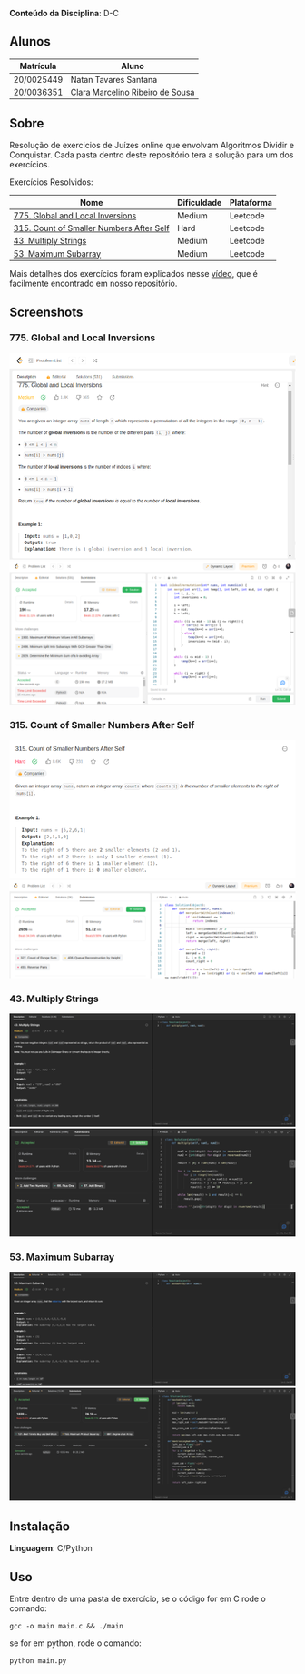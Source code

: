 **Conteúdo da Disciplina**: D-C<br>

## Alunos
|Matrícula | Aluno |
| -- | -- |
| 20/0025449  |  Natan Tavares Santana |
| 20/0036351  |  Clara Marcelino Ribeiro de Sousa |

## Sobre 
Resolução de exercicios de Juízes online que envolvam Algoritmos Dividir e Conquistar. Cada pasta dentro deste repositório tera a solução para um dos exercícios.

Exercícios Resolvidos:

|Nome | Dificuldade | Plataforma |
| -- | -- | -- |
| [775. Global and Local Inversions](https://leetcode.com/problems/global-and-local-inversions/description/)  |  Medium | Leetcode |
| [315. Count of Smaller Numbers After Self](https://leetcode.com/problems/count-of-smaller-numbers-after-self/description/)  |  Hard | Leetcode |
| [43. Multiply Strings](https://leetcode.com/problems/multiply-strings/description/)  |  Medium | Leetcode |
| [53. Maximum Subarray](https://leetcode.com/problems/maximum-subarray/description/)  |  Medium | Leetcode |

Mais detalhes dos exercícios foram explicados nesse [vídeo](apresentacao.mp4), que é facilmente encontrado em nosso repositório.

## Screenshots

### 775. Global and Local Inversions

![Exercício 1 descrição](image.png)
![Exercício 1 resultado](image-1.png)

### 315. Count of Smaller Numbers After Self

![Exercício 2 descrição](image-2.png)
![Exercício 2 resultado](image-3.png)

### 43. Multiply Strings

![Exercício 3 descrição](3-problema.png)
![Exercício 3 resultado](3-resultado.png)

### 53. Maximum Subarray

![Exercício 4 descrição](4-problema.png)
![Exercício 4 resultado](4-resultado.png)


## Instalação 
**Linguagem**: C/Python<br>


## Uso 
Entre dentro de uma pasta de exercício, se o código for em C rode o comando:

```
gcc -o main main.c && ./main
```

se for em python, rode o comando:

```
python main.py
```





